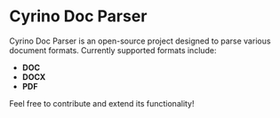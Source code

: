 # Cyrino Doc Parser

Cyrino Doc Parser is an open-source project designed to parse various document formats. Currently supported formats include:

- **DOC**
- **DOCX**
- **PDF**

Feel free to contribute and extend its functionality!
